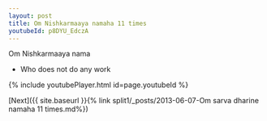 ```yaml
---
layout: post
title: Om Nishkarmaaya namaha 11 times
youtubeId: p8DYU_EdczA
---
```

 
 
Om Nishkarmaaya nama 
 
 -  Who does not do any work 
 
  
 
  
 
 
 
 
 
 


{% include youtubePlayer.html id=page.youtubeId %}
 
[Next]({{ site.baseurl }}{% link  split1/_posts/2013-06-07-Om sarva dharine namaha 11 times.md%})
 
